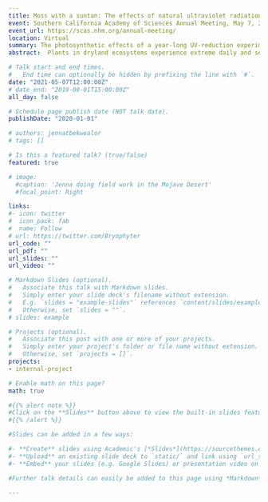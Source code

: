 ```yaml
---
title: Moss with a suntan: The effects of natural ultraviolet radiation on the Mojave Desert moss 𝙎𝙮𝙣𝙩𝙧𝙞𝙘𝙝𝙞𝙖 𝙘𝙖𝙣𝙞𝙣𝙚𝙧𝙫𝙞𝙨
event: Southern California Academy of Sciences Annual Meeting, May 7, 2021
event_url: https://scas.nhm.org/annual-meeting/
location: Virtual
summary: The photosynthetic effects of a year-long UV-reduction experiment on natural populations of Syntrichia caninervis.
abstract:  Plants in dryland ecosystems experience extreme daily and seasonal fluctuations in light, temperature, and water availability. We used an in-situ field experiment to uncover the effects of natural and reduced levels of UV radiation on plant color, photosynthetic biology, and the transcriptome in the desiccation-tolerant desert moss Syntrichia caninervis. We tested the hypotheses that: (1) S. caninervis plants develop a darkly pigmented suntan in the presence of UV radiation, and thus will be less darkly pigmented when UV is removed, (2) S. caninervis dissipates excess sunlight in a sustained manner while dry and unable to perform photosynthesis, and (3) a reduction of UV radiation will result in improved recovery of photosynthetic efficiency. UV-filtering windows and UV-transmitting controls windows were placed over S. caninervis cushions in the Mojave Desert for one year before plants were collected and analyzed. All field-collected plants had extremely low photosynthetic efficiency after initial rehydration but recovered over eight days in lab-simulated winter conditions. UV-filtered plants had lower photosynthetic efficiency during recovery, higher concentrations of photoprotective pigments and antioxidants such as zeaxanthin and tocopherols, and lower concentrations neoxanthin and chlorophyll b than plants exposed to near natural UV levels. Furthermore, UV-filtered plants were significantly greener than UV-transmitted or un-manipulated site reference plants, which were dark brown as is characteristic of this species. Field-grown S. caninervis underwent sustained thermal quenching that took days to relax and for efficient photosynthesis to resume. Reduction of solar UV radiation adversely affected recovery of photosynthetic efficiency following rehydration.

# Talk start and end times.
#   End time can optionally be hidden by prefixing the line with `#`.
date: "2021-05-07T12:00:00Z"
# date_end: "2019-08-01T15:00:00Z"
all_day: false

# Schedule page publish date (NOT talk date).
publishDate: "2020-01-01"

# authors: jennatbekwealor
# tags: []

# Is this a featured talk? (true/false)
featured: true

# image:
  #caption: 'Jenna doing field work in the Mojave Desert'
  #focal_point: Right

links:
#- icon: twitter
#  icon_pack: fab
#  name: Follow
# url: https://twitter.com/Bryophyter
url_code: ""
url_pdf: ""
url_slides: ""
url_video: ""

# Markdown Slides (optional).
#   Associate this talk with Markdown slides.
#   Simply enter your slide deck's filename without extension.
#   E.g. `slides = "example-slides"` references `content/slides/example-slides.md`.
#   Otherwise, set `slides = ""`.
# slides: example

# Projects (optional).
#   Associate this post with one or more of your projects.
#   Simply enter your project's folder or file name without extension.
#   Otherwise, set `projects = []`.
projects:
- internal-project

# Enable math on this page?
math: true

#{{% alert note %}}
#Click on the **Slides** button above to view the built-in slides feature.
#{{% /alert %}}

#Slides can be added in a few ways:

#- **Create** slides using Academic's [*Slides*](https://sourcethemes.com/academic/docs/managing-content/#create-slides) feature and link using `slides` parameter in the front matter of the talk file
#- **Upload** an existing slide deck to `static/` and link using `url_slides` parameter in the front matter of the talk file
#- **Embed** your slides (e.g. Google Slides) or presentation video on this page using [shortcodes](https://sourcethemes.com/academic/docs/writing-markdown-latex/).

#Further talk details can easily be added to this page using *Markdown* and $\rm \LaTeX$ math code.

---
```



